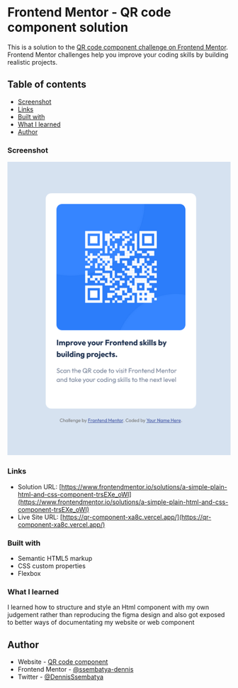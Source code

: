 # Frontend Mentor - QR code component solution

This is a solution to the [QR code component challenge on Frontend Mentor](https://www.frontendmentor.io/challenges/qr-code-component-iux_sIO_H). Frontend Mentor challenges help you improve your coding skills by building realistic projects.

## Table of contents

- [Screenshot](#screenshot)
- [Links](#links)
- [Built with](#built-with)
- [What I learned](#what-i-learned)
- [Author](#author)

### Screenshot

![](./images/Screenshot%20-%20Frontend%20Mentor%20QR%20code%20component.png)

### Links

- Solution URL: [https://www.frontendmentor.io/solutions/a-simple-plain-html-and-css-component-trsEXe_oWI](https://www.frontendmentor.io/solutions/a-simple-plain-html-and-css-component-trsEXe_oWI)
- Live Site URL: [https://qr-component-xa8c.vercel.app/](https://qr-component-xa8c.vercel.app/)

### Built with

- Semantic HTML5 markup
- CSS custom properties
- Flexbox

### What I learned

I learned how to structure and style an Html component with my own judgement rather than reproducing the figma design and also got exposed to better ways of documentating my website or web component

## Author

- Website - [QR code component](https://qr-component-xa8c.vercel.app/)
- Frontend Mentor - [@ssembatya-dennis](https://www.frontendmentor.io/profile/ssembatya-dennis)
- Twitter - [@DennisSsembatya](https://twitter.com/DennisSsembatya)
